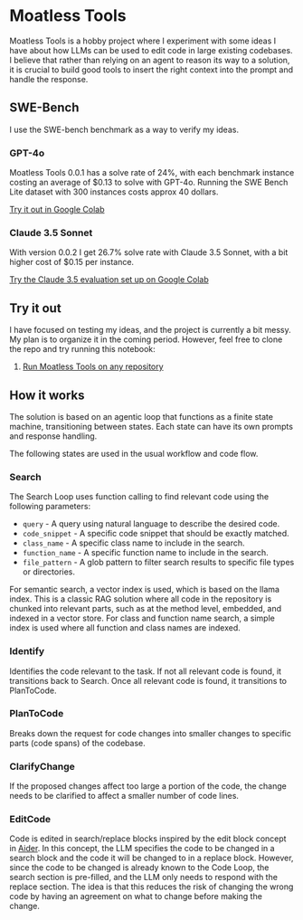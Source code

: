 # Moatless Tools
Moatless Tools is a hobby project where I experiment with some ideas I have about how LLMs can be used to edit code in large existing codebases. I believe that rather than relying on an agent to reason its way to a solution, it is crucial to build good tools to insert the right context into the prompt and handle the response.

## SWE-Bench
I use the SWE-bench benchmark as a way to verify my ideas. 

### GPT-4o
Moatless Tools 0.0.1 has a solve rate of 24%, with each benchmark instance costing an average of $0.13 to solve with GPT-4o. Running the SWE Bench Lite dataset with 300 instances costs approx 40 dollars. 

[Try it out in Google Colab](https://colab.research.google.com/drive/15RpSjdprf9lcaP0oqKsuYfZl1c3kVB_t?usp=sharing)

### Claude 3.5 Sonnet
With version 0.0.2 I get 26.7% solve rate with Claude 3.5 Sonnet, with a bit higher cost of $0.15 per instance. 

[Try the Claude 3.5 evaluation set up on Google Colab](https://colab.research.google.com/drive/1pKecc3pumsrOGzTOOCEqjRKzeCWLWQpj?usp=sharing)

## Try it out
I have focused on testing my ideas, and the project is currently a bit messy. My plan is to organize it in the coming period. However, feel free to clone the repo and try running this notebook:

1. [Run Moatless Tools on any repository](notebooks/00_index_and_run.ipynb)


## How it works
The solution is based on an agentic loop that functions as a finite state machine, transitioning between states. Each state can have its own prompts and response handling.

The following states are used in the usual workflow and code flow.

### Search
The Search Loop uses function calling to find relevant code using the following parameters:

 * `query` - A query using natural language to describe the desired code.
 * `code_snippet` - A specific code snippet that should be exactly matched.
 * `class_name` - A specific class name to include in the search.
 * `function_name` - A specific function name to include in the search.
 * `file_pattern` - A glob pattern to filter search results to specific file types or directories.

For semantic search, a vector index is used, which is based on the llama index. This is a classic RAG solution where all code in the repository is chunked into relevant parts, such as at the method level, embedded, and indexed in a  vector store. For class and function name search, a simple index is used where all function and class names are indexed.

### Identify
Identifies the code relevant to the task. If not all relevant code is found, it transitions back to Search. Once all relevant code is found, it transitions to PlanToCode.

### PlanToCode
Breaks down the request for code changes into smaller changes to specific parts (code spans) of the codebase.

### ClarifyChange
If the proposed changes affect too large a portion of the code, the change needs to be clarified to affect a smaller number of code lines.

### EditCode
Code is edited in search/replace blocks inspired by the edit block concept in [Aider](https://aider.chat/docs/benchmarks.html). In this concept, the LLM specifies the code to be changed in a search block and the code it will be changed to in a replace block. However, since the code to be changed is already known to the Code Loop, the search section is pre-filled, and the LLM only needs to respond with the replace section. The idea is that this reduces the risk of changing the wrong code by having an agreement on what to change before making the change.
